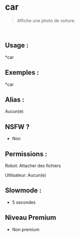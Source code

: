 # car

> Affiche une photo de voiture.

<br>

## Usage :

*car

## Exemples :

*car

## Alias :

Aucun(e)

## NSFW ?

- Non

## Permissions :

Robot: Attacher des fichiers
<br>

Utilisateur: Aucun(e)

## Slowmode :

- 5 secondes

## Niveau Premium

- Non premium
